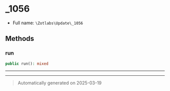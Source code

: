 
# _1056





* Full name: `\Zotlabs\Update\_1056`




## Methods


### run



```php
public run(): mixed
```












***


***
> Automatically generated on 2025-03-19

